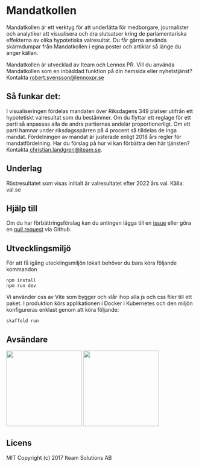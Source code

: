 # Mandatkollen

Mandatkollen är ett verktyg för att underlätta för medborgare, journalister och analytiker att visualisera och dra slutsatser kring de parlamentariska effekterna av olika hypotetiska valresultat.
Du får gärna använda skärmdumpar från Mandatkollen i egna poster och artiklar så länge du anger källan.

Mandatkollen är utvecklad av Iteam och Lennox PR.
Vill du använda Mandatkollen som en inbäddad funktion på din hemsida eller nyhetstjänst? Kontakta robert.svensson@lennoxpr.se

## Så funkar det:

I visualiseringen fördelas mandaten över Riksdagens 349 platser utifrån ett hypotetiskt valresultat som du bestämmer. Om du flyttar ett reglage för ett parti så anpassas alla de andra partiernas andelar proportionerligt.
Om ett parti hamnar under riksdagsspärren på 4 procent så tilldelas de inga mandat.
Fördelningen av mandat är justerade enligt 2018 års regler för mandatfördelning.
Har du förslag på hur vi kan förbättra den här tjänsten? Kontakta christian.landgren@iteam.se.

## Underlag

Röstresultatet som visas initialt är valresultatet efter 2022 års val. Källa: val.se

## Hjälp till

Om du har förbättringsförslag kan du antingen lägga till en [issue](../../issues/) eller göra en [pull request](../../pulls/) via Github.

## Utvecklingsmiljö

För att få igång utecklingsmiljön lokalt behöver du bara köra följande kommandon

    npm install
    npm run dev

Vi använder oss av Vite som bygger och slår ihop alla js och css filer till ett paket. I produktion körs applikationen i Docker i Kubernetes och den miljön konfigureras enklast genom att köra följande:

    skaffold run

## Avsändare

<img src="https://iteam.se/content/images/iteam_black.png" width="200"/>
<img src="https://lennoxpr.se/wp-content/uploads/2017/04/logo-lennox.png" width="200"/>

## Licens

MIT Copyright (c) 2017 Iteam Solutions AB
